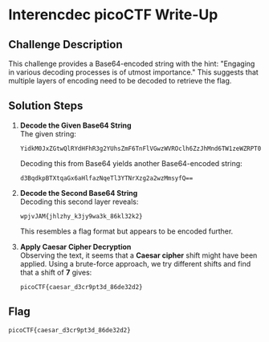 # Interencdec picoCTF Write-Up

## Challenge Description
This challenge provides a Base64-encoded string with the hint: "Engaging in various decoding processes is of utmost importance." This suggests that multiple layers of encoding need to be decoded to retrieve the flag.

## Solution Steps

1. **Decode the Given Base64 String**  
   The given string:
   ```
   YidkM0JxZGtwQlRYdHFhR3g2YUhsZmF6TnFlVGwzWVROclh6ZzJhMnd6TW1zeWZRPT0nCg==
   ```
   Decoding this from Base64 yields another Base64-encoded string:
   ```
   d3BqdkpBTXtqaGx6aHlfazNqeTl3YTNrXzg2a2wzMmsyfQ==
   ```

2. **Decode the Second Base64 String**  
   Decoding this second layer reveals:
   ```
   wpjvJAM{jhlzhy_k3jy9wa3k_86kl32k2}
   ```
   This resembles a flag format but appears to be encoded further.

3. **Apply Caesar Cipher Decryption**  
   Observing the text, it seems that a **Caesar cipher** shift might have been applied. Using a brute-force approach, we try different shifts and find that a shift of **7** gives:
   ```
   picoCTF{caesar_d3cr9pt3d_86de32d2}
   ```

## Flag
```
picoCTF{caesar_d3cr9pt3d_86de32d2}
```

